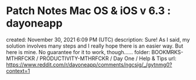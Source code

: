 # Patch Notes Mac OS & iOS v 6.3 : dayoneapp

created: November 30, 2021 6:09 PM (UTC)
description: Sure! As I said, my solution involves many steps and I really hope there is an easier way. But here is mine. No guarantee for it to work, though…...
folder: BOOKMRKS-MTHRFCKR / PRODUCTIVITY-MTHRFCKR / Day One / Help & Tips
url: https://www.reddit.com/r/dayoneapp/comments/ngcsig/_/gytnmg0?context=1